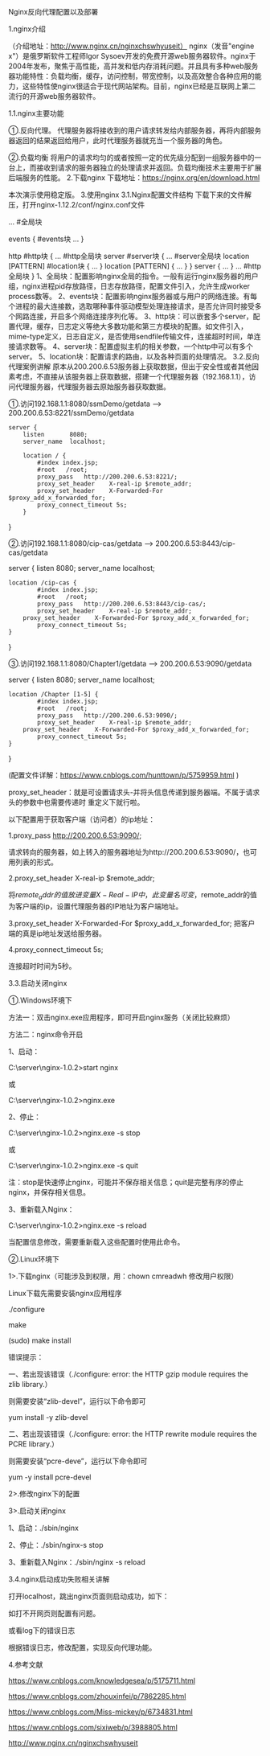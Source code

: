 Nginx反向代理配置以及部署

1.nginx介绍

（介绍地址：http://www.nginx.cn/nginxchswhyuseit）
nginx（发音"engine x"）是俄罗斯软件工程师Igor Sysoev开发的免费开源web服务器软件。nginx于2004年发布，聚焦于高性能，高并发和低内存消耗问题。并且具有多种web服务器功能特性：负载均衡，缓存，访问控制，带宽控制，以及高效整合各种应用的能力，这些特性使nginx很适合于现代网站架构。目前，nginx已经是互联网上第二流行的开源web服务器软件。

1.1.nginx主要功能

①.反向代理。
代理服务器将接收到的用户请求转发给内部服务器，再将内部服务器返回的结果返回给用户，此时代理服务器就充当一个服务器的角色。

②.负载均衡
将用户的请求均匀的或者按照一定的优先级分配到一组服务器中的一台上，而接收到请求的服务器独立的处理请求并返回。负载均衡技术主要用于扩展后端服务的性能。
2.下载nginx
下载地址：https://nginx.org/en/download.html

本次演示使用稳定版。
3.使用nginx
3.1.Nginx配置文件结构
下载下来的文件解压，打开nginx-1.12.2/conf/nginx.conf文件

...              #全局块

events {         #events块
   ...
}

http      #http块
{
    ...   #http全局块
    server        #server块
    { 
        ...       #server全局块
        location [PATTERN]   #location块
        {
            ...
        }
        location [PATTERN] 
        {
            ...
        }
    }
    server
    {
      ...
    }
    ...     #http全局块
}
1、全局块：配置影响nginx全局的指令。一般有运行nginx服务器的用户组，nginx进程pid存放路径，日志存放路径，配置文件引入，允许生成worker process数等。
2、events块：配置影响nginx服务器或与用户的网络连接。有每个进程的最大连接数，选取哪种事件驱动模型处理连接请求，是否允许同时接受多个网路连接，开启多个网络连接序列化等。
3、http块：可以嵌套多个server，配置代理，缓存，日志定义等绝大多数功能和第三方模块的配置。如文件引入，mime-type定义，日志自定义，是否使用sendfile传输文件，连接超时时间，单连接请求数等。
4、server块：配置虚拟主机的相关参数，一个http中可以有多个server。
5、location块：配置请求的路由，以及各种页面的处理情况。
3.2.反向代理案例讲解
原本从200.200.6.53服务器上获取数据，但出于安全性或者其他因素考虑，不直接从该服务器上获取数据，搭建一个代理服务器（192.168.1.1），访问代理服务器，代理服务器去原始服务器获取数据。

①.访问192.168.1.1:8080/ssmDemo/getdata --> 200.200.6.53:8221/ssmDemo/getdata

	server {
        listen       8080;
        server_name  localhost;

        location / {
			#index index.jsp;
			#root   /root; 
			proxy_pass	 http://200.200.6.53:8221/;
			proxy_set_header	X-real-ip $remote_addr;
            proxy_set_header	X-Forwarded-For $proxy_add_x_forwarded_for;
			proxy_connect_timeout 5s; 
        }
}

②.访问192.168.1.1:8080/cip-cas/getdata --> 200.200.6.53:8443/cip-cas/getdata

server {
	listen       8080;
	server_name  localhost;

	location /cip-cas {
			#index index.jsp;
			#root   /root; 
			proxy_pass	 http://200.200.6.53:8443/cip-cas/;
			proxy_set_header	X-real-ip $remote_addr;
	    proxy_set_header	X-Forwarded-For $proxy_add_x_forwarded_for;
			proxy_connect_timeout 5s; 
	}
}

③.访问192.168.1.1:8080/Chapter1/getdata --> 200.200.6.53:9090/getdata

server {
	listen       8080;
	server_name  localhost;

	location /Chapter [1-5] {
			#index index.jsp;
			#root   /root; 
			proxy_pass	 http://200.200.6.53:9090/;
			proxy_set_header	X-real-ip $remote_addr;
	    proxy_set_header	X-Forwarded-For $proxy_add_x_forwarded_for;
			proxy_connect_timeout 5s; 
	}
}

(配置文件详解：https://www.cnblogs.com/hunttown/p/5759959.html )


proxy_set_header：就是可设置请求头-并将头信息传递到服务器端。不属于请求头的参数中也需要传递时 重定义下就行啦。

以下配置用于获取客户端（访问者）的ip地址：

1.proxy_pass	 http://200.200.6.53:9090/;

请求转向的服务器，如上转入的服务器地址为http://200.200.6.53:9090/，也可用列表的形式。

2.proxy_set_header    X-real-ip $remote_addr;

将$remote_addr的值放进变量X-Real-IP中，此变量名可变，$remote_addr的值为客户端的ip，设置代理服务器的IP地址为客户端地址。

3.proxy_set_header            X-Forwarded-For $proxy_add_x_forwarded_for;
  	把客户端的真是ip地址发送给服务器。

4.proxy_connect_timeout 5s;

连接超时时间为5秒。

3.3.启动关闭nginx

①.Windows环境下

方法一：双击nginx.exe应用程序，即可开启nginx服务（关闭比较麻烦）

方法二：nginx命令开启

1、启动：

C:\server\nginx-1.0.2>start nginx

或

C:\server\nginx-1.0.2>nginx.exe

2、停止：

C:\server\nginx-1.0.2>nginx.exe -s stop

或

C:\server\nginx-1.0.2>nginx.exe -s quit

注：stop是快速停止nginx，可能并不保存相关信息；quit是完整有序的停止nginx，并保存相关信息。

3、重新载入Nginx：

C:\server\nginx-1.0.2>nginx.exe -s reload

当配置信息修改，需要重新载入这些配置时使用此命令。

②.Linux环境下

1>.下载nginx（可能涉及到权限，用：chown cmreadwh 修改用户权限）

Linux下载先需要安装nginx应用程序

./configure

make

(sudo) make install

错误提示：

一、若出现该错误（./configure: error: the HTTP gzip module requires the zlib library.）

则需要安装“zlib-devel”，运行以下命令即可

yum install -y zlib-devel

二、若出现该错误（./configure: error: the HTTP rewrite module requires the PCRE library.）

则需要安装“pcre-deve”，运行以下命令即可

yum -y install pcre-devel



2>.修改nginx下的配置

3>.启动关闭nginx

1、启动：./sbin/nginx

2、停止：./sbin/nginx-s stop

3、重新载入Nginx：./sbin/nginx -s reload

3.4.nginx启动成功失败相关讲解

打开localhost，跳出nginx页面则启动成功，如下：


如打不开网页则配置有问题。


或看log下的错误日志


根据错误日志，修改配置，实现反向代理功能。

4.参考文献

https://www.cnblogs.com/knowledgesea/p/5175711.html

https://www.cnblogs.com/zhouxinfei/p/7862285.html

https://www.cnblogs.com/Miss-mickey/p/6734831.html

https://www.cnblogs.com/sixiweb/p/3988805.html

http://www.nginx.cn/nginxchswhyuseit
